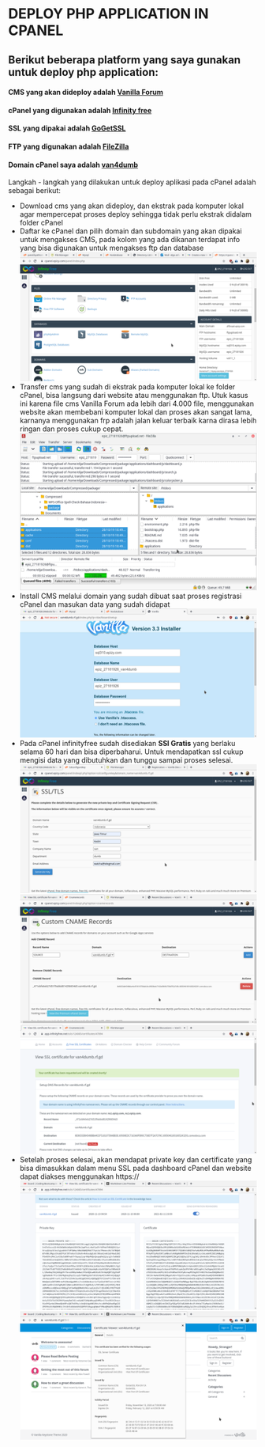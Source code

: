 # DEPLOY PHP APPLICATION IN CPANEL

## Berikut beberapa platform yang saya gunakan untuk deploy php application:


#### CMS yang akan dideploy adalah [Vanilla Forum](https://vanillaforums.com/)
#### cPanel  yang digunakan adalah [Infinity free](https://infinityfree.net/)
#### SSL yang dipakai adalah [GoGetSSL](https://www.gogetssl.com/)
#### FTP yang digunakan adalah [FileZilla](https://filezilla-project.org/)
#### Domain cPanel saya adalah [van4dumb](https://van4dumb.rf.gd/)


Langkah - langkah yang dilakukan untuk deploy aplikasi pada cPanel adalah sebagai berikut: 

- Download cms yang akan dideploy, dan ekstrak pada komputer lokal agar mempercepat proses deploy sehingga tidak perlu ekstrak didalam folder cPanel
- Daftar ke cPanel dan pilih domain dan subdomain yang akan dipakai untuk mengakses CMS, pada kolom yang ada dikanan terdapat info yang bisa digunakan untuk mengakses ftp dan database
![text](asset/1.png)
- Transfer cms yang sudah di ekstrak pada komputer lokal ke folder cPanel, bisa langsung dari website atau menggunakan ftp. Utuk kasus ini karena file cms Vanilla Forum ada lebih dari 4.000 file, menggunakan website akan membebani komputer lokal dan proses akan sangat lama, karnanya menggunakan frp adalah jalan keluar terbaik karna dirasa lebih ringan dan proses cukup cepat.
![text](asset/2.png)
- Install CMS melalui domain yang sudah dibuat saat proses registrasi cPanel dan masukan data yang sudah didapat
![text](asset/3.png)
- Pada cPanel infinityfree sudah disediakan **SSl Gratis** yang berlaku selama 60 hari dan bisa diperbaharui. Untuk mendapatkan ssl cukup mengisi data yang dibutuhkan dan tunggu sampai proses selesai.
![text](asset/4.png)
![text](asset/5.png)
![text](asset/6.png)
- Setelah proses selesai, akan mendapat private key dan certificate yang bisa dimasukkan dalam menu SSL pada dashboard cPanel dan website dapat diakses menggunakan https://
![text](asset/7.png)
![text](asset/8.png)